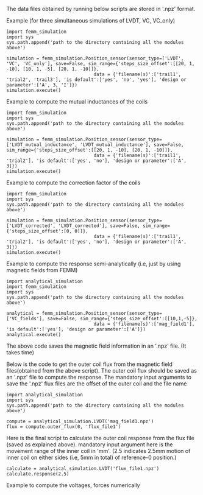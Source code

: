 The data files obtained by running below scripts are stored in '.npz' format.  

Example (for three simultaneous simulations of LVDT, VC, VC_only)

    import femm_simulation
    import sys
    sys.path.append('path to the directory containing all the modules above')

    simulation = femm_simulation.Position_sensor(sensor_type=['LVDT', 'VC', 'VC_only'], save=False, sim_range={'steps_size_offset':[[20, 1, -10], [10, 1, -5], [20, 1, -10]]},
                                    data = {'filename(s)':['trail1', 'trial2', 'trail3'], 'is default':['yes', 'no', 'yes'], 'design or parameter':['A', 3, 'I']})
    simulation.execute() 

Example to compute the mutual inductances of the coils

    import femm_simulation
    import sys
    sys.path.append('path to the directory containing all the modules above')

    simulation = femm_simulation.Position_sensor(sensor_type=['LVDT_mutual_inductance', 'LVDT_mutual_inductance'], save=False, sim_range={'steps_size_offset':[[20, 1, -10], [20, 1, -10]]},
                                    data = {'filename(s)':['trail1', 'trial2'], 'is default':['yes', 'no'], 'design or parameter':['A', 3]})
    simulation.execute()

Example to compute the correction factor of the coils

    import femm_simulation
    import sys
    sys.path.append('path to the directory containing all the modules above')

    simulation = femm_simulation.Position_sensor(sensor_type=['LVDT_corrected', 'LVDT_corrected'], save=False, sim_range={'steps_size_offset':[0, 0]]},
                                    data = {'filename(s)':['trail1', 'trial2'], 'is default':['yes', 'no'], 'design or parameter':['A', 3]})
    simulation.execute()

Example to compute the response semi-analytically (i.e, just by using magnetic fields from FEMM)

    import analytical_simulation
    import femm_simulation
    import sys
    sys.path.append('path to the directory containing all the modules above')

    analytical = femm_simulation.Position_sensor(sensor_type=['VC_fields'], save=False, sim_range={'steps_size_offset':[[10,1,-5]},
                                    data = {'filename(s)':['mag_field1'], 'is default':['yes'], 'design or parameter':['A']})
    analytical.execute()

The above code saves the magnetic field information in an '.npz' file. (It takes time) 

Below is the code to get the outer coil flux from the magnetic field files(obtained from the above script). The outer coil flux should be saved as an '.npz' file to compute the response.
The mandatory input arguments to save the '.npz' flux files are the offset of the outer coil and the file name
    
    import analytical_simulation
    import sys
    sys.path.append('path to the directory containing all the modules above')

    compute = analytical_simulation.LVDT('mag_field1.npz')
    flux = compute.outer_flux(0, 'flux_file1')


Here is the final script to calculate the outer coil response from the flux file (saved as explained above). 
mandatory input argument here is the movement range of the inner coil in 'mm'. (2.5 indicates 2.5mm motion of inner coil on either sides (i.e, 5mm in total) of reference-0 position.)

    calculate = analytical_simulation.LVDT('flux_file1.npz')
    calculate.response(2.5)

    
Example to compute the voltages, forces numerically